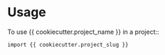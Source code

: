 Usage
=====

To use {{ cookiecutter.project_name }} in a project::

    import {{ cookiecutter.project_slug }}
